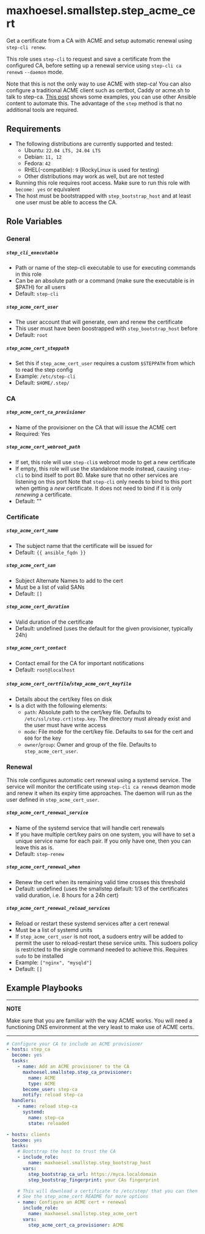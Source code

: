 # maxhoesel.smallstep.step_acme_cert

Get a certificate from a CA with ACME and setup automatic renewal using `step-cli renew`.

This role uses `step-cli` to request and save a certificate from the configured CA,
before setting up a renewal service using `step-cli ca renew`s `--daemon` mode.

Note that this is not the only way to use ACME with step-ca!
You can also configure a traditional ACME client such as certbot, Caddy or acme.sh to talk to step-ca.
[This post](https://smallstep.com/blog/private-acme-server/) shows some examples, you can use other Ansible content to automate this.
The advantage of the `step` method is that no additional tools are required.

## Requirements

- The following distributions are currently supported and tested:
  - Ubuntu: `22.04 LTS, 24.04 LTS`
  - Debian: `11, 12`
  - Fedora: `42`
  - RHEL(-compatible): `9` (RockyLinux is used for testing)
  - Other distributions may work as well, but are not tested
- Running this role requires root access. Make sure to run this role with `become: yes` or equivalent
- The host must be bootstrapped with `step_bootstrap_host` and at least one user must be able to access the CA.

## Role Variables

### General

##### `step_cli_executable`
- Path or name of the step-cli executable to use for executing commands in this role
- Can be an absolute path or a command (make sure the executable is in $PATH) for all users
- Default: `step-cli`

##### `step_acme_cert_user`
- The user account that will generate, own and renew the certificate
- This user must have been boostrapped with `step_bootstrap_host` before
- Default: `root`

##### `step_acme_cert_steppath`
- Set this if `step_acme_cert_user` requires a custom `$STEPPATH` from which to read the step config
- Example: `/etc/step-cli`
- Default: `$HOME/.step/`

### CA

##### `step_acme_cert_ca_provisioner`
- Name of the provisioner on the CA that will issue the ACME cert
- Required: Yes

##### `step_acme_cert_webroot_path`
- If set, this role will use `step-cli`s webroot mode to get a new certificate
- If empty, this role will use the standalone mode instead, causing `step-cli` to bind itself to port 80. Make sure that no other services are listening on this port
  Note that `step-cli` only needs to bind to this port when getting a *new* certificate. It does not need to bind if it is only *renewing* a certificate.
- Default: ""

### Certificate

##### `step_acme_cert_name`
- The subject name that the certificate will be issued for
- Default: `{{ ansible_fqdn }}`

##### `step_acme_cert_san`
- Subject Alternate Names to add to the cert
- Must be a list of valid SANs
- Default: `[]`

##### `step_acme_cert_duration`
- Valid duration of the certificate
- Default: undefined (uses the default for the given provisioner, typically 24h)

##### `step_acme_cert_contact`
- Contact email for the CA for important notifications
- Default: `root@localhost`

##### `step_acme_cert_certfile`/`step_acme_cert_keyfile`
- Details about the cert/key files on disk
- Is a dict with the following elements:
  - `path`: Absolute path to the cert/key file. Defaults to `/etc/ssl/step.crt|step.key`. The directory must already exist and the user must have write access
  - `mode`: File mode for the cert/key file. Defaults to `644` for the cert and `600` for the key
  - `owner`/`group`: Owner and group of the file. Defaults to `step_acme_cert_user`.

### Renewal

This role configures automatic cert renewal using a systemd service.
The service will monitor the certificate using `step-cli ca renew`s deamon mode and renew it when its expiry time approaches.
The daemon will run as the user defined in `step_acme_cert_user`.

##### `step_acme_cert_renewal_service`
- Name of the systemd service that will handle cert renewals
- If you have multiple cert/key pairs on one system, you will have to set a unique service name for each pair. If you only have one, then you can leave this as is.
- Default: `step-renew`

##### `step_acme_cert_renewal_when`
- Renew the cert when its remaining valid time crosses this threshold
- Default: undefined (uses the smallstep default: 1/3 of the certificates valid duration, i.e. 8 hours for a 24h cert)

##### `step_acme_cert_renewal_reload_services`
- Reload or restart these systemd services after a cert renewal
- Must be a list of systemd units
- If `step_acme_cert_user` is not root, a sudoers entry will be added to permit the user to reload-restart these service units.
  This sudoers policy is restricted to the single command needed to achieve this. Requires `sudo` to be installed
- Example: `["nginx", "mysqld"]`
- Default: `[]`

## Example Playbooks

---
**NOTE**

Make sure that you are familiar with the way ACME works. You will need a functioning DNS environment at the very least
to make use of ACME certs.

---

```yaml
# Configure your CA to include an ACME provisioner
- hosts: step_ca
  become: yes
  tasks:
    - name: Add an ACME provisioner to the CA
      maxhoesel.smallstep.step_ca_provisioner:
        name: ACME
        type: ACME
      become_user: step-ca
      notify: reload step-ca
  handlers:
    - name: reload step-ca
      systemd:
        name: step-ca
        state: reloaded

- hosts: clients
  become: yes
  tasks:
    # Bootstrap the host to trust the CA
    - include_role:
        name: maxhoesel.smallstep.step_bootstrap_host
      vars:
        step_bootstrap_ca_url: https://myca.localdomain
        step_bootstrap_fingerprint: your CAs fingerprint

    # This will download a certificate to /etc/step/ that you can then use in other applications.
    # See the step_acme_cert README for more options
    - name: Configure an ACME cert + renewal
      include_role:
        name: maxhoesel.smallstep.step_acme_cert
      vars:
        step_acme_cert_ca_provisioner: ACME

```
